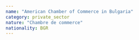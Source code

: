 ```yaml
---
name: "American Chamber of Commerce in Bulgaria"
category: private_sector
nature: "Chambre de commerce"
nationality: BGR
---
```

    